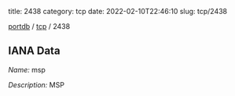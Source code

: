 title: 2438
category: tcp
date: 2022-02-10T22:46:10
slug: tcp/2438

[portdb](/) / [tcp](/category/tcp.html) / 2438


## IANA Data

_Name:_ msp

_Description:_ MSP

